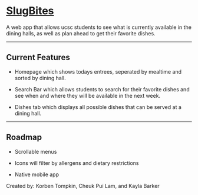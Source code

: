 # [SlugBites](https://slugbites.azurewebsites.net/home/)
A web app that allows ucsc students to see what is currently available in the dining halls, as well as plan ahead to get their favorite dishes.

---

## Current Features
- Homepage which shows todays entrees, seperated by mealtime and sorted by dining hall.

- Search Bar which allows students to search for their favorite dishes and see when and where they will be available in the next week.

- Dishes tab which displays all possible dishes that can be served at a dining hall.

---

## Roadmap
- Scrollable menus

- Icons will filter by allergens and dietary restrictions

- Native mobile app

Created by:
Korben Tompkin, Cheuk Pui Lam, and Kayla Barker
